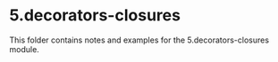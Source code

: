 # 5.decorators-closures

This folder contains notes and examples for the 5.decorators-closures module.

